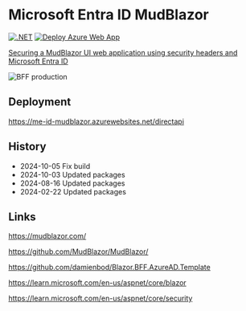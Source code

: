 # Microsoft Entra ID MudBlazor

[![.NET](https://github.com/damienbod/MicrosoftEntraIDMudBlazor/actions/workflows/dotnet.yml/badge.svg)](https://github.com/damienbod/MicrosoftEntraIDMudBlazor/actions/workflows/dotnet.yml)  [![Deploy Azure Web App](https://github.com/damienbod/MicrosoftEntraIDMudBlazor/actions/workflows/azure-webapps-dotnet-core.yml/badge.svg)](https://github.com/damienbod/MicrosoftEntraIDMudBlazor/actions/workflows/azure-webapps-dotnet-core.yml)

[Securing a MudBlazor UI web application using security headers and Microsoft Entra ID](https://damienbod.com/2023/12/13/securing-a-mudblazor-ui-web-application-using-security-headers-and-microsoft-entra-id/)

![BFF production](https://github.com/damienbod/MicrosoftEntraIDMudBlazor/blob/main/images/secure-mudblazor_01.png)


## Deployment 

https://me-id-mudblazor.azurewebsites.net/directapi

## History

- 2024-10-05 Fix build
- 2024-10-03 Updated packages
- 2024-08-16 Updated packages
- 2024-02-22 Updated packages

## Links

https://mudblazor.com/

https://github.com/MudBlazor/MudBlazor/

https://github.com/damienbod/Blazor.BFF.AzureAD.Template

https://learn.microsoft.com/en-us/aspnet/core/blazor

https://learn.microsoft.com/en-us/aspnet/core/security

